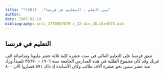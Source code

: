 ```yaml
---
title: "*سير العلم : التعليم في فرنسا*.  2(10)"
author: 
date: 1907-02-14
bibliography: oclc_4770057679-i_22-div_38.d1e4675.bib
---
```




##  التعليم في فرنسا 


 تنفق فرنسا على التعليم العالي في  ست  عشرة  كلية  ثلاثة  عشر  مليونا وثمانمائة  الف  فرنك وقد كان مجموع الطلبة في هذه المدارس الجامعة سنة  ١٩٠٦  -  ٣٥٦٧٠  تلميذاً وزاد منذ  عشر  سنين نحو  عشرة  آلاف  طالب وكان الأساتذة إذ ذاك  ٥٩١  فصاروا الان  ٨٠٠ 
